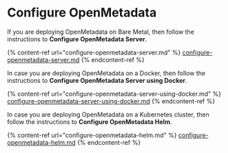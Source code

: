 # Configure OpenMetadata

If you are deploying OpenMetadata on Bare Metal, then follow the instructions to **Configure OpenMetadata Server**.

{% content-ref url="configure-openmetadata-server.md" %}
[configure-openmetadata-server.md](configure-openmetadata-server.md)
{% endcontent-ref %}

In case you are deploying OpenMetadata on a Docker, then follow the instructions to **Configure OpenMetadata Server using Docker**.

{% content-ref url="configure-openmetadata-server-using-docker.md" %}
[configure-openmetadata-server-using-docker.md](configure-openmetadata-server-using-docker.md)
{% endcontent-ref %}

In case you are deploying OpenMetadata on a Kubernetes cluster, then follow the instructions to **Configure OpenMetadata Helm**.

{% content-ref url="configure-openmetadata-helm.md" %}
[configure-openmetadata-helm.md](configure-openmetadata-helm.md)
{% endcontent-ref %}
